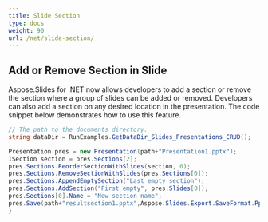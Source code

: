 ```yaml
---
title: Slide Section
type: docs
weight: 90
url: /net/slide-section/
---
```


## **Add or Remove Section in Slide**
Aspose.Slides for .NET now allows developers to add a section or remove the section where a group of slides can be added or removed. Developers can also add a section on any desired location in the presentation. The code snippet below demonstrates how to use this feature.

```c#
// The path to the documents directory.
string dataDir = RunExamples.GetDataDir_Slides_Presentations_CRUD();

Presentation pres = new Presentation(path+"Presentation1.pptx");
ISection section = pres.Sections[2];
pres.Sections.ReorderSectionWithSlides(section, 0);
pres.Sections.RemoveSectionWithSlides(pres.Sections[0]);
pres.Sections.AppendEmptySection("Last empty section");
pres.Sections.AddSection("First empty", pres.Slides[0]);
pres.Sections[0].Name = "New section name";
pres.Save(path+"resultsection1.pptx",Aspose.Slides.Export.SaveFormat.Pptx);
}
```

